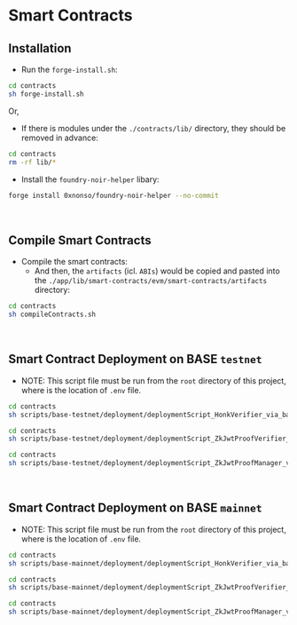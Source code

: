 # Smart Contracts

## Installation

- Run the `forge-install.sh`:
```bash
cd contracts
sh forge-install.sh
```

Or,

- If there is modules under the `./contracts/lib/` directory, they should be removed in advance:
```bash
cd contracts
rm -rf lib/* 
```

- Install the `foundry-noir-helper` libary:
```bash
forge install 0xnonso/foundry-noir-helper --no-commit
```

<br>

## Compile Smart Contracts

- Compile the smart contracts:
  - And then, the `artifacts` (icl. `ABIs`) would be copied and pasted into the `./app/lib/smart-contracts/evm/smart-contracts/artifacts` directory:
```bash
cd contracts
sh compileContracts.sh
```

<br>

## Smart Contract Deployment on BASE `testnet`

- NOTE: This script file must be run from the `root` directory of this project, where is the location of `.env` file.
```bash
cd contracts
sh scripts/base-testnet/deployment/deploymentScript_HonkVerifier_via_basescan.sh
```
```bash
cd contracts
sh scripts/base-testnet/deployment/deploymentScript_ZkJwtProofVerifier_via_basescan.sh
```
```bash
cd contracts
sh scripts/base-testnet/deployment/deploymentScript_ZkJwtProofManager_via_basescan.sh
```

<br>

## Smart Contract Deployment on BASE `mainnet`

- NOTE: This script file must be run from the `root` directory of this project, where is the location of `.env` file.
```bash
cd contracts
sh scripts/base-mainnet/deployment/deploymentScript_HonkVerifier_via_basescan.sh
```
```bash
cd contracts
sh scripts/base-mainnet/deployment/deploymentScript_ZkJwtProofVerifier_via_basescan.sh
```
```bash
cd contracts
sh scripts/base-mainnet/deployment/deploymentScript_ZkJwtProofManager_via_basescan.sh
```

